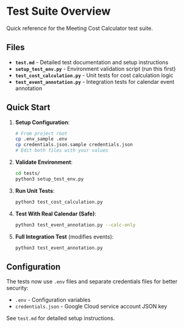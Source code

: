 # Test Suite Overview

Quick reference for the Meeting Cost Calculator test suite.

## Files

- **`test.md`** - Detailed test documentation and setup instructions
- **`setup_test_env.py`** - Environment validation script (run this first)
- **`test_cost_calculation.py`** - Unit tests for cost calculation logic
- **`test_event_annotation.py`** - Integration tests for calendar event annotation

## Quick Start

1. **Setup Configuration**:
   ```bash
   # From project root
   cp .env_sample .env
   cp credentials.json.sample credentials.json
   # Edit both files with your values
   ```

2. **Validate Environment**:
   ```bash
   cd tests/
   python3 setup_test_env.py
   ```

3. **Run Unit Tests**:
   ```bash
   python3 test_cost_calculation.py
   ```

4. **Test With Real Calendar (Safe)**:
   ```bash
   python3 test_event_annotation.py --calc-only
   ```

5. **Full Integration Test** (modifies events):
   ```bash
   python3 test_event_annotation.py
   ```

## Configuration

The tests now use `.env` files and separate credentials files for better security:
- `.env` - Configuration variables
- `credentials.json` - Google Cloud service account JSON key

See `test.md` for detailed setup instructions.
